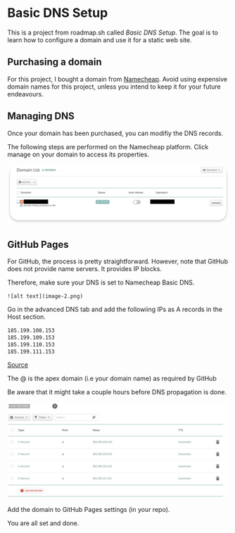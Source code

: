 # Basic DNS Setup
This is a project from roadmap.sh called *Basic DNS Setup*. The goal is to learn how to configure a domain and use it for a static web site.

## Purchasing a domain
For this project, I bought a domain from [Namecheap](https://namecheap.com). Avoid using expensive domain names for this project, unless you intend to keep it for your future endeavours.

## Managing DNS
Once your domain has been purchased, you can modifiy the DNS records.

The following steps are performed on the Namecheap platform. Click manage on your domain to access its properties.

![domain_list](image-1.png)

## GitHub Pages
For GitHub, the process is pretty straightforward. However, note that GitHub does not provide name servers. It provides IP blocks.

Therefore, make sure your DNS is set to Namecheap Basic DNS.

    ![alt text](image-2.png)

Go in the advanced DNS tab and add the followiing IPs as A records in the Host section.

```
185.199.108.153
185.199.109.153
185.199.110.153
185.199.111.153
```

[Source](https://docs.github.com/fr/pages/configuring-a-custom-domain-for-your-github-pages-site/managing-a-custom-domain-for-your-github-pages-site)

The @ is the apex domain (i.e your domain name) as required by GitHub

Be aware that it might take a couple hours before DNS propagation is done.

![alt text](image-5.png)

Add the domain to GitHub Pages settings (in your repo).

You are all set and done.

